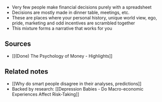 - Very few people make financial decisions purely with a spreadsheet
- Decisions are mostly made in dinner table, meetings, etc.
- These are places where your personal history, unique world view, ego, pride, marketing and odd incentives are scrambled together
- This mixture forms a narrative that works for you

## Sources
- [[(Done) The Psychology of Money - Highlights]]

## Related notes
- [[Why do smart people disagree in their analyses, predictions]]
- Backed by research: [[Depression Babies - Do Macro-economic Experiences Affect Risk-Taking]]